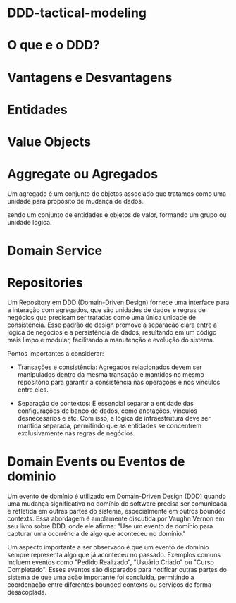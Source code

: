 # DDD-tactical-modeling

# O que e o DDD?


# Vantagens e Desvantagens


# Entidades


# Value Objects


# Aggregate ou Agregados

Um agregado é um conjunto de objetos associado que tratamos como uma unidade para propósito de mudança de dados.

sendo um conjunto de entidades e objetos de valor, formando um grupo ou unidade logica.

# Domain Service


# Repositories

Um Repository em DDD (Domain-Driven Design) fornece uma interface para a interação com agregados, que são unidades de dados e regras de negócios que precisam ser tratadas como uma única unidade de consistência. Esse padrão de design promove a separação clara entre a lógica de negócios e a persistência de dados, resultando em um código mais limpo e modular, facilitando a manutenção e evolução do sistema.

Pontos importantes a considerar:

- Transações e consistência: Agregados relacionados devem ser manipulados dentro da mesma transação e mantidos no mesmo repositório para garantir a consistência nas operações e nos vínculos entre eles.

- Separação de contextos: E essencial separar a entidade das configurações de banco de dados, como anotações, vinculos desnecesarios e etc. Com isso, a lógica de infraestrutura deve ser mantida separada, permitindo que as entidades se concentrem exclusivamente nas regras de negócios.


# Domain Events ou Eventos de dominio

Um evento de domínio é utilizado em Domain-Driven Design (DDD) quando uma mudança significativa no domínio do software precisa ser comunicada e refletida em outras partes do sistema, especialmente em outros bounded contexts. Essa abordagem é amplamente discutida por Vaughn Vernon em seu livro sobre DDD, onde ele afirma: "Use um evento de domínio para capturar uma ocorrência de algo que aconteceu no domínio."

Um aspecto importante a ser observado é que um evento de domínio sempre representa algo que já aconteceu no passado. Exemplos comuns incluem eventos como "Pedido Realizado", "Usuário Criado" ou "Curso Completado". Esses eventos são disparados para notificar outras partes do sistema de que uma ação importante foi concluída, permitindo a coordenação entre diferentes bounded contexts ou serviços de forma desacoplada.